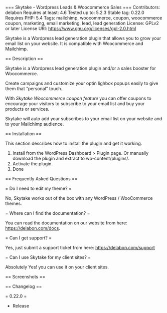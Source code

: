 === Skytake - Wordpress Leads & Woocommerce Sales ===
Contributors: delabon
Requires at least: 4.6
Tested up to: 5.2.3
Stable tag: 0.22.0
Requires PHP: 5.4
Tags: mailchimp, woocommerce, coupon, woocommerce coupon, marketing, email marketing, lead, lead generation
License: GPLv2 or later
License URI: https://www.gnu.org/licenses/gpl-2.0.html

Skytake is a Wordpress lead generation plugin that allows you to grow your email list on your website. It is compatible with Woocommerce and Mailchimp.

== Description ==

Skytake is a Wordpress lead generation plugin and/or a sales booster for Woocommerce.

Create campaigns and customize your optin lighbox popups easily to give them that “personal” touch.

With *Skytake Woocommerce coupon feature* you can offer coupons to encourage your visitors to subscribe to your email list and buy your products or services.

Skytake will auto add your subscribes to your email list on your website and to your Mailchimp audience.

== Installation ==

This section describes how to install the plugin and get it working.

1. Install from the WordPress Dashboard > Plugin page.
Or manually download the plugin and extract to wp-content/plugins/.
2. Activate the plugin.
3. Done

== Frequently Asked Questions ==

= Do I need to edit my theme? =

No, Skytake works out of the box with any WordPress / WooCommerce themes.

= Where can I find the documentation? =

You can read the documentation on our website from here: https://delabon.com/docs.

= Can I get support? =

Yes, just submit a support ticket from here: https://delabon.com/support

= Can I use Skytake for my client sites? =

Absolutely Yes! you can use it on your client sites.

== Screenshots ==

== Changelog ==

= 0.22.0 =

* Release